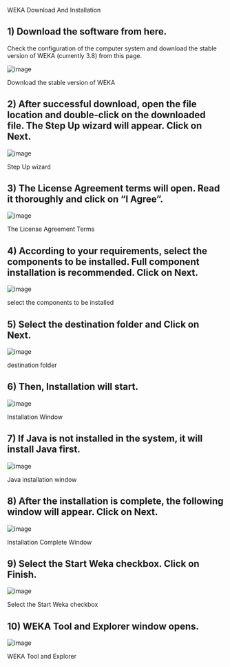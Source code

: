 WEKA Download And Installation
## 1) Download the software from here.

Check the configuration of the computer system and download the stable version of WEKA (currently 3.8) from this page.

![image](https://github.com/dineshgl/EX1_WDM/assets/143793356/725a2fb4-6442-4ac2-8640-274095e6dc51)


Download the stable version of WEKA

## 2) After successful download, open the file location and double-click on the downloaded file. The Step Up wizard will appear. Click on Next.

![image](https://github.com/dineshgl/EX1_WDM/assets/143793356/37ceb239-4aee-4729-b0e2-6518b682088b)

Step Up wizard

## 3) The License Agreement terms will open. Read it thoroughly and click on “I Agree”.

![image](https://github.com/dineshgl/EX1_WDM/assets/143793356/5e9997d5-c116-446d-8420-02b0e0a4b573)

The License Agreement Terms

## 4) According to your requirements, select the components to be installed. Full component installation is recommended. Click on Next.

![image](https://github.com/dineshgl/EX1_WDM/assets/143793356/bf604426-f601-49a5-b6d2-7749826e0031)


select the components to be installed

## 5) Select the destination folder and Click on Next.

![image](https://github.com/dineshgl/EX1_WDM/assets/143793356/877655eb-33b7-42ee-93a7-422b20789998)

destination folder

## 6) Then, Installation will start.

![image](https://github.com/dineshgl/EX1_WDM/assets/143793356/1e69ec29-9b24-4ac0-97aa-e243ead845c7)

Installation Window

## 7) If Java is not installed in the system, it will install Java first.

![image](https://github.com/dineshgl/EX1_WDM/assets/143793356/25d83eb0-516b-4bdb-a075-0e2927235374)

Java installation window

## 8) After the installation is complete, the following window will appear. Click on Next.

![image](https://github.com/dineshgl/EX1_WDM/assets/143793356/c8cdf18c-6a2c-4453-8eef-15ffb0545d48)

Installation Complete Window

## 9) Select the Start Weka checkbox. Click on Finish.

![image](https://github.com/dineshgl/EX1_WDM/assets/143793356/8ac4567a-2677-4cf7-aa97-a8b95efd31fa)

Select the Start Weka checkbox

## 10) WEKA Tool and Explorer window opens.
![image](https://github.com/dineshgl/EX1_WDM/assets/143793356/13add7f8-765d-4047-a7a8-1027a6fd9296)

WEKA Tool and Explorer


